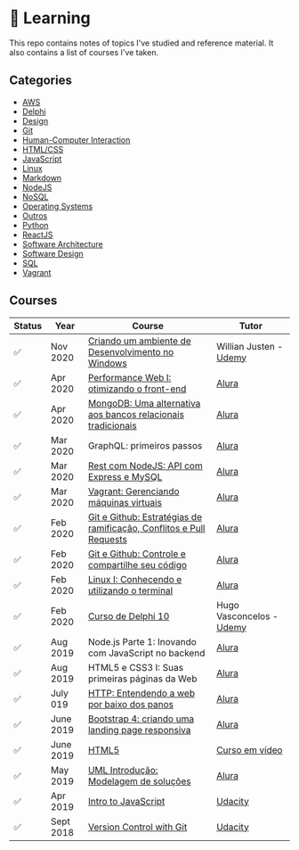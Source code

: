 # :notebook: Learning
 
 This repo contains notes of topics I've studied and reference material. It also contains a list of courses I've taken.

## Categories

- [AWS](aws/)
- [Delphi](delphi/)
- [Design](design/)
- [Git](git/)
- [Human-Computer Interaction](hci/)
- [HTML/CSS](html-css/)
- [JavaScript](javascript/)
- [Linux](linux/)
- [Markdown](markdown/)
- [NodeJS](nodejs/)
- [NoSQL](nosql/)
- [Operating Systems](sistemas-operacionais/)
- [Outros](outros/)
- [Python](python/)
- [ReactJS](react/)
- [Software Architecture](arquitetura/)
- [Software Design](design/)
- [SQL](sql/)
- [Vagrant](vagrant/)

## Courses

| Status             | Year      | Course                                                                | Tutor                      |
| ------------------ | --------- | --------------------------------------------------------------------- | -------------------------- |
| :white_check_mark: | Nov 2020  | [Criando um ambiente de Desenvolvimento no Windows]                   | Willian Justen - [Udemy]   |
| :white_check_mark: | Apr 2020  | [Performance Web I: otimizando o front-end]                           | [Alura]                    |
| :white_check_mark: | Apr 2020  | [MongoDB: Uma alternativa aos bancos relacionais tradicionais]        | [Alura]                    |
| :white_check_mark: | Mar 2020  | GraphQL: primeiros passos                                             | [Alura]                    |
| :white_check_mark: | Mar 2020  | [Rest com NodeJS: API com Express e MySQL]                            | [Alura]                    |
| :white_check_mark: | Mar 2020  | [Vagrant: Gerenciando máquinas virtuais]                              | [Alura]                    |
| :white_check_mark: | Feb 2020  | [Git e Github: Estratégias de ramificação, Conflitos e Pull Requests] | [Alura]                    |
| :white_check_mark: | Feb 2020  | [Git e Github: Controle e compartilhe seu código]                     | [Alura]                    |
| :white_check_mark: | Feb 2020  | [Linux I: Conhecendo e utilizando o terminal]                         | [Alura]                    |
| :white_check_mark: | Feb 2020  | [Curso de Delphi 10]                                                  | Hugo Vasconcelos - [Udemy] |
| :white_check_mark: | Aug 2019  | Node.js Parte 1: Inovando com JavaScript no backend                   | [Alura]                    |
| :white_check_mark: | Aug 2019  | HTML5 e CSS3 I: Suas primeiras páginas da Web                         | [Alura]                    |
| :white_check_mark: | July 019  | [HTTP: Entendendo a web por baixo dos panos]                          | [Alura]                    |
| :white_check_mark: | June 2019 | [Bootstrap 4: criando uma landing page responsiva]                    | [Alura]                    |
| :white_check_mark: | June 2019 | [HTML5]                                                               | [Curso em vídeo]           |
| :white_check_mark: | May 2019  | [UML Introdução: Modelagem de soluções]                               | [Alura]                    |
| :white_check_mark: | Apr 2019  | [Intro to JavaScript]                                                 | [Udacity]                  |
| :white_check_mark: | Sept 2018 | [Version Control with Git]                                            | [Udacity]                  |

[//]: # (Reference links to courses)

[Bootstrap 4: criando uma landing page responsiva]: https://www.alura.com.br/curso-online-bootstrap-landing-page
[Criando um ambiente de Desenvolvimento no Windows]: https://www.udemy.com/course/criando-um-ambiente-de-desenvolvimento-no-windows/
[Curso de Delphi 10]: https://www.udemy.com/course/curso-de-delphi-10/
[Git e Github: Controle e compartilhe seu código]: https://www.alura.com.br/curso-online-git-github-controle-de-versao
[Git e Github: Estratégias de ramificação, Conflitos e Pull Requests]: https://www.alura.com.br/curso-online-git-github-branching-conflitos-pull-requests
[HTML5]: https://www.cursoemvideo.com/course/html5/
[HTTP: Entendendo a web por baixo dos panos]: https://www.alura.com.br/curso-online-http-fundamentos
[Intro to JavaScript]: https://www.udacity.com/course/intro-to-javascript--ud803
[Linux I: Conhecendo e utilizando o terminal]: https://www.alura.com.br/curso-online-linux-ubuntu
[MongoDB: Uma alternativa aos bancos relacionais tradicionais]: https://www.alura.com.br/curso-online-mongodb
[Performance Web I: otimizando o front-end]: https://www.alura.com.br/curso-online-otimizacao-performance-web
[Rest com NodeJS: API com Express e MySQL]: https://www.alura.com.br/curso-online-node-rest-api
[UML Introdução: Modelagem de soluções]: https://www.alura.com.br/curso-online-introducao-a-uml
[Vagrant: Gerenciando máquinas virtuais]: https://www.alura.com.br/curso-online-vagrant-gerenciando-maquinas-virtuais
[Version Control with Git]: https://www.udacity.com/course/version-control-with-git--ud123

[//]: # (Reference links to tutors)

[Alura]: https://www.alura.com.br/
[Curso em vídeo]: https://www.cursoemvideo.com/
[Udacity]: https://www.udacity.com/
[Udemy]: https://www.udemy.com/
